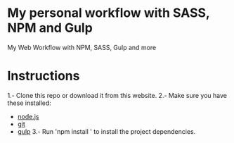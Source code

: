 # My personal workflow with SASS, NPM and Gulp
My Web Workflow with NPM, SASS, Gulp and more

# Instructions
1.- Clone this repo or download it from this website.
2.- Make sure you have these installed:
  - [node.js](http://nodejs.org/)
  - [git](http://git-scm.com)
  - [gulp](http://gulpjs.com)
3.- Run 'npm install ' to install the project dependencies.
